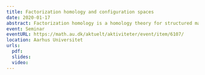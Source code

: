 ```yaml
---
title: Factorization homology and configuration spaces
date: 2020-01-17
abstract: Factorization homology is a homology theory for structured manifolds (e.g. oriented or parallelized) which finds its roots in topological and conformal field theory (cf. Beilinson--Drinfeld, Salvatore, Lurie, Ayala--Francis, Costello--Gwilliam among others). After defining factorization homology, I will explain how to compute it for simply connected closed manifolds over the real numbers using the Lambrechts–Stanley model of configuration spaces. 
event: Seminar
eventURL: https://math.au.dk/aktuelt/aktiviteter/event/item/6107/
location: Aarhus Universitet
urls:
  pdf:
  slides:
  video:
---
```

